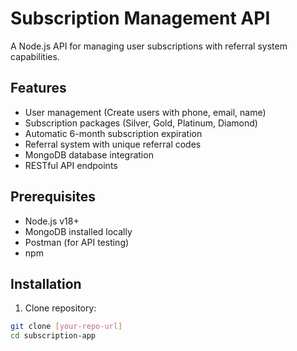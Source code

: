 # Subscription Management API

A Node.js API for managing user subscriptions with referral system capabilities.

## Features

- User management (Create users with phone, email, name)
- Subscription packages (Silver, Gold, Platinum, Diamond)
- Automatic 6-month subscription expiration
- Referral system with unique referral codes
- MongoDB database integration
- RESTful API endpoints

## Prerequisites

- Node.js v18+
- MongoDB installed locally
- Postman (for API testing)
- npm

## Installation

1. Clone repository:
```bash
git clone [your-repo-url]
cd subscription-app
